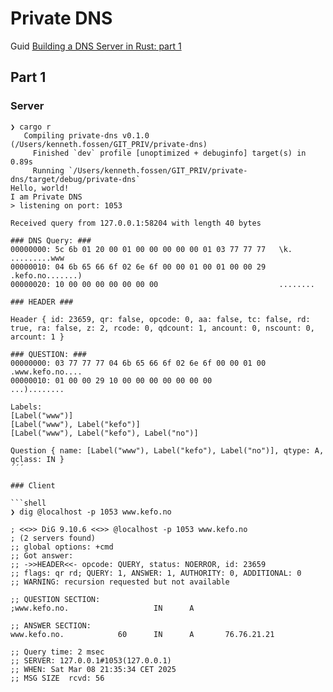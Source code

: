 # Private DNS

Guid [Building a DNS Server in Rust: part 1](https://rust-trends.com/posts/building-a-dns-server-in-rust/)

## Part 1

### Server 

```shell
❯ cargo r
   Compiling private-dns v0.1.0 (/Users/kenneth.fossen/GIT_PRIV/private-dns)
     Finished `dev` profile [unoptimized + debuginfo] target(s) in 0.89s
     Running `/Users/kenneth.fossen/GIT_PRIV/private-dns/target/debug/private-dns`
Hello, world!
I am Private DNS
> listening on port: 1053

Received query from 127.0.0.1:58204 with length 40 bytes

### DNS Query: ###
00000000: 5c 6b 01 20 00 01 00 00 00 00 00 01 03 77 77 77   \k. .........www
00000010: 04 6b 65 66 6f 02 6e 6f 00 00 01 00 01 00 00 29   .kefo.no.......)
00000020: 10 00 00 00 00 00 00 00                           ........

### HEADER ###

Header { id: 23659, qr: false, opcode: 0, aa: false, tc: false, rd: true, ra: false, z: 2, rcode: 0, qdcount: 1, ancount: 0, nscount: 0, arcount: 1 }

### QUESTION: ###
00000000: 03 77 77 77 04 6b 65 66 6f 02 6e 6f 00 00 01 00   .www.kefo.no....
00000010: 01 00 00 29 10 00 00 00 00 00 00 00               ...)........

Labels:
[Label("www")]
[Label("www"), Label("kefo")]
[Label("www"), Label("kefo"), Label("no")]

Question { name: [Label("www"), Label("kefo"), Label("no")], qtype: A, qclass: IN }
´´´

### Client

```shell
❯ dig @localhost -p 1053 www.kefo.no

; <<>> DiG 9.10.6 <<>> @localhost -p 1053 www.kefo.no
; (2 servers found)
;; global options: +cmd
;; Got answer:
;; ->>HEADER<<- opcode: QUERY, status: NOERROR, id: 23659
;; flags: qr rd; QUERY: 1, ANSWER: 1, AUTHORITY: 0, ADDITIONAL: 0
;; WARNING: recursion requested but not available

;; QUESTION SECTION:
;www.kefo.no.                   IN      A

;; ANSWER SECTION:
www.kefo.no.            60      IN      A       76.76.21.21

;; Query time: 2 msec
;; SERVER: 127.0.0.1#1053(127.0.0.1)
;; WHEN: Sat Mar 08 21:35:34 CET 2025
;; MSG SIZE  rcvd: 56
```
